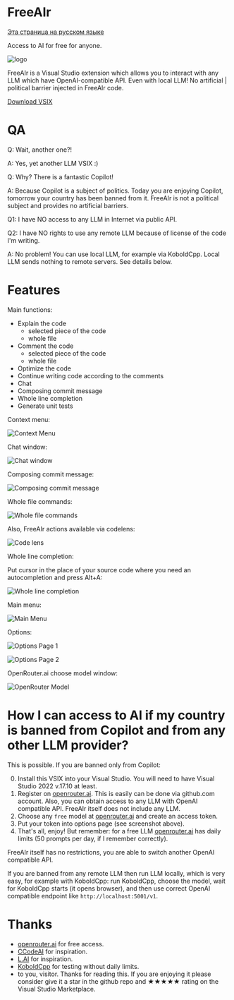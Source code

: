# FreeAIr

[Эта страница на русском языке](https://translate.google.com/translate?sl=en&tl=ru&hl=en&u=https://github.com/lsoft/FreeAIr&client=webapp)

Access to AI for free for anyone.

![logo](https://raw.githubusercontent.com/lsoft/FreeAIr/main/logo.png)

FreeAIr is a Visual Studio extension which allows you to interact with any LLM which have OpenAI-compatible API. Even with local LLM! No artificial | political barrier injected in FreeAIr code.

[Download VSIX](https://marketplace.visualstudio.com/items?itemName=lsoft.FreeAIr)

# QA

Q: Wait, another one?!

A: Yes, yet another LLM VSIX :)


Q: Why? There is a fantastic Copilot!

A: Because Copilot is a subject of politics. Today you are enjoying Copilot, tomorrow your country has been banned from it. FreeAIr is not a political subject and provides no artificial barriers.


Q1: I have NO access to any LLM in Internet via public API.

Q2: I have NO rights to use any remote LLM because of license of the code I'm writing.

A: No problem! You can use local LLM, for example via KoboldCpp. Local LLM sends nothing to remote servers. See details below.


# Features

Main functions:

- Explain the code
  - selected piece of the code
  - whole file
- Comment the code
  - selected piece of the code
  - whole file
- Optimize the code
- Continue writing code according to the comments
- Chat
- Composing commit message
- Whole line completion
- Generate unit tests

Context menu:

![Context Menu](https://raw.githubusercontent.com/lsoft/FreeAIr/main/contextmenu.png)

Chat window:

![Chat window](https://raw.githubusercontent.com/lsoft/FreeAIr/main/chatwindow.png)

Composing commit message:

![Composing commit message](https://raw.githubusercontent.com/lsoft/FreeAIr/main/commitmessage.png)

Whole file commands:

![Whole file commands](https://raw.githubusercontent.com/lsoft/FreeAIr/main/wholefilecommand.png)

Also, FreeAIr actions available via codelens:

![Code lens](https://raw.githubusercontent.com/lsoft/FreeAIr/main/codelens.png)

Whole line completion: 

Put cursor in the place of your source code where you need an autocompletion and press Alt+A:

![Whole line completion](https://raw.githubusercontent.com/lsoft/FreeAIr/main/wholelinecompletion.png)

Main menu:

![Main Menu](https://raw.githubusercontent.com/lsoft/FreeAIr/main/mainmenu.png)

Options:

![Options Page 1](https://raw.githubusercontent.com/lsoft/FreeAIr/main/apipage.png)

![Options Page 2](https://raw.githubusercontent.com/lsoft/FreeAIr/main/reponsepage.png)

OpenRouter.ai choose model window:

![OpenRouter Model](https://raw.githubusercontent.com/lsoft/FreeAIr/main/openroutermodelpng.png)


# How I can access to AI if my country is banned from Copilot and from any other LLM provider?

This is possible. If you are banned only from Copilot:

0. Install this VSIX into your Visual Studio. You will need to have Visual Studio 2022 v.17.10 at least.
1. Register on [openrouter.ai](openrouter.ai). This is easily can be done via github.com account. Also, you can obtain access to any LLM with OpenAI compatible API. FreeAIr itself does not include any LLM.
2. Choose any `free` model at [openrouter.ai](openrouter.ai) and create an access token.
3. Put your token into options page (see screenshot above).
4. That's all, enjoy! But remember: for a free LLM [openrouter.ai](openrouter.ai) has daily limits (50 prompts per day, if I remember correctly).

FreeAIr itself has no restrictions, you are able to switch another OpenAI compatible API.

If you are banned from any remote LLM then run LLM locally, which is very easy, for example with KoboldCpp: run KoboldCpp, choose the model, wait for KoboldCpp starts (it opens browser), and then use correct OpenAI compatible endpoint like `http://localhost:5001/v1`.

# Thanks

- [openrouter.ai](openrouter.ai) for free access.
- [CCodeAI](https://github.com/TimChen44/CCodeAI) for inspiration.
- [L.AI](https://github.com/cntseesharp/L.AI) for inspiration.
- [KoboldCpp](https://github.com/LostRuins/koboldcpp/) for testing without daily limits.
- to you, visitor. Thanks for reading this. If you are enjoying it please consider give it a star in the github repo and ★★★★★ rating on the Visual Studio Marketplace.
